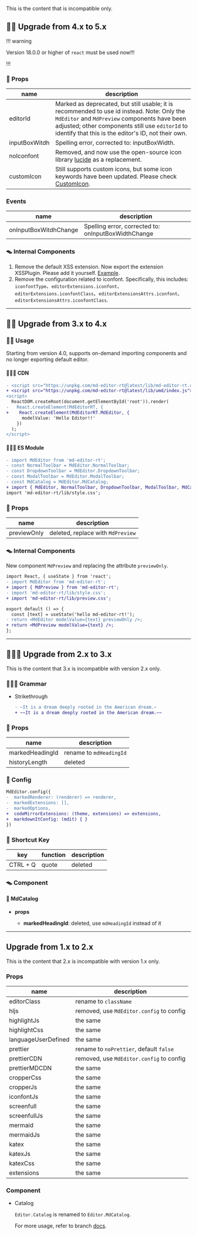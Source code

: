This is the content that is incompatible only.

## 🧙🏼 Upgrade from 4.x to 5.x

!!! warning

Version 18.0.0 or higher of `react` must be used now!!!

!!!

### 🔖 Props

| name          | description                                                                                                                                                                                                                                          |
| ------------- | ---------------------------------------------------------------------------------------------------------------------------------------------------------------------------------------------------------------------------------------------------- |
| editorId      | Marked as deprecated, but still usable; it is recommended to use id instead. Note: Only the `MdEditor` and `MdPreview` components have been adjusted; other components still use `editorId` to identify that this is the editor's ID, not their own. |
| inputBoxWitdh | Spelling error, corrected to: inputBoxWidth.                                                                                                                                                                                                         |
| noIconfont    | Removed, and now use the open-source icon library [lucide](https://lucide.dev/icons/) as a replacement.                                                                                                                                              |
| customIcon    | Still supports custom icons, but some icon keywords have been updated. Please check [CustomIcon](https://imzbf.github.io/md-editor-rt/en-US/api#%F0%9F%98%AC%20customIcon).                                                                          |

### Events

| name                  | description                                         |
| --------------------- | --------------------------------------------------- |
| onInputBoxWitdhChange | Spelling error, corrected to: onInputBoxWidthChange |

### 🪤 Internal Components

1. Remove the default XSS extension. Now export the extension XSSPlugin. Please add it yourself. [Example](https://imzbf.github.io/md-editor-rt/en-US/demo#%F0%9F%94%92%20Add%20XSS%20extension).
2. Remove the configuration related to iconfont. Specifically, this includes: `iconfontType`、`editorExtensions.iconfont`、`editorExtensions.iconfontClass`、`editorExtensionsAttrs.iconfont`、`editorExtensionsAttrs.iconfontClass`.

---

## 🧙🏼 Upgrade from 3.x to 4.x

### 🏄🏼 Usage

Starting from version 4.0, supports on-demand importing components and no longer exporting default editor.

#### 🏄🏼‍♂️ CDN

```diff
- <script src="https://unpkg.com/md-editor-rt@latest/lib/md-editor-rt.umd.js"></script>
+ <script src="https://unpkg.com/md-editor-rt@latest/lib/umd/index.js"></script>
<script>
  ReactDOM.createRoot(document.getElementById('root')).render(
-   React.createElement(MdEditorRT, {
+    React.createElement(MdEditorRT.MdEditor, {
      modelValue: 'Hello Editor!!'
    })
  );
</script>
```

#### 🏄🏼‍♀️ ES Module

```diff
- import MdEditor from 'md-editor-rt';
- const NormalToolbar = MdEditor.NormalToolbar;
- const DropdownToolbar = MdEditor.DropdownToolbar;
- const ModalToolbar = MdEditor.ModalToolbar;
- const MdCatalog = MdEditor.MdCatalog;
+ import { MdEditor, NormalToolbar, DropdownToolbar, ModalToolbar, MdCatalog } from 'md-editor-rt';
import 'md-editor-rt/lib/style.css';
```

### 🔖 Props

| name        | description                       |
| ----------- | --------------------------------- |
| previewOnly | deleted, replace with `MdPreview` |

### 🪤 Internal Components

New component `MdPreview` and replacing the attribute `previewOnly`.

```diff
import React, { useState } from 'react';
- import MdEditor from 'md-editor-rt';
+ import { MdPreview } from 'md-editor-rt';
- import 'md-editor-rt/lib/style.css';
+ import 'md-editor-rt/lib/preview.css';

export default () => {
  const [text] = useState('hello md-editor-rt!');
- return <MdEditor modelValue={text} previewOnly />;
+ return <MdPreview modelValue={text} />;
};
```

---

## 🧙🏻‍♂️ Upgrade from 2.x to 3.x

This is the content that 3.x is incompatible with version 2.x only.

### 🤹🏼‍♂️ Grammar

- Strikethrough

  ```diff
  - ~It is a dream deeply rooted in the American dream.~
  + ~~It is a dream deeply rooted in the American dream.~~
  ```

### 🔩 Props

| name            | description             |
| --------------- | ----------------------- |
| markedHeadingId | rename to `mdHeadingId` |
| historyLength   | deleted                 |

### 🤿 Config

```diff
MdEditor.config({
-  markedRenderer: (renderer) => renderer,
-  markedExtensions: [],
-  markedOptions,
+  codeMirrorExtensions: (theme, extensions) => extensions,
+  markdownItConfig: (mdit) { }
})
```

### 🎤 Shortcut Key

| key      | function | description |
| -------- | -------- | ----------- |
| CTRL + Q | quote    | deleted     |

### 🪤 Component

#### 🐻 MdCatalog

- **props**

  - **markedHeadingId**: deleted, use `mdHeadingId` instead of it

---

## Upgrade from 1.x to 2.x

This is the content that 2.x is incompatible with version 1.x only.

### Props

| name                | description                              |
| ------------------- | ---------------------------------------- |
| editorClass         | rename to `className`                    |
| hljs                | removed, use `MdEditor.config` to config |
| highlightJs         | the same                                 |
| highlightCss        | the same                                 |
| languageUserDefined | the same                                 |
| prettier            | rename to `noPrettier`, default `false`  |
| prettierCDN         | removed, use `MdEditor.config` to config |
| prettierMDCDN       | the same                                 |
| cropperCss          | the same                                 |
| cropperJs           | the same                                 |
| iconfontJs          | the same                                 |
| screenfull          | the same                                 |
| screenfullJs        | the same                                 |
| mermaid             | the same                                 |
| mermaidJs           | the same                                 |
| katex               | the same                                 |
| katexJs             | the same                                 |
| katexCss            | the same                                 |
| extensions          | the same                                 |

### Component

- Catalog

  `Editor.Catalog` is renamed to `Editor.MdCatalog`.

  For more usage, refer to branch [docs](https://github.com/imzbf/md-editor-rt/tree/docs).
